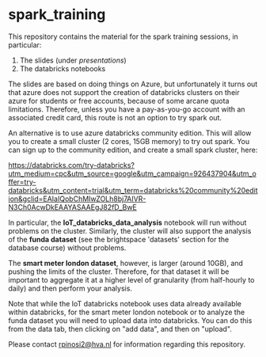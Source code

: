 # spark_training

This repository contains the material for the spark training sessions, in particular:

1. The slides (under *presentations*)
2. The databricks notebooks

The slides are based on doing things on Azure, but unfortunately it turns out that azure does not support the creation of databricks clusters on their azure for students or free accounts, because of some arcane quota limitations. Therefore, unless you have a pay-as-you-go account with an associated credit card, this route is not an option to try spark out.

An alternative is to use azure databricks community edition. This will allow you to create a small cluster (2 cores, 15GB memory) to try out spark. You can sign up to the community edition, and create a small spark cluster, here:

https://databricks.com/try-databricks?utm_medium=cpc&utm_source=google&utm_campaign=926437904&utm_offer=try-databricks&utm_content=trial&utm_term=databricks%20community%20edition&gclid=EAIaIQobChMIwZOLh8bj7AIVR-N3Ch0AcwDkEAAYASAAEgJ82fD_BwE

In particular, the **IoT_databricks_data_analysis** notebook will run without problems on the cluster. Similarly, the cluster will also support the analysis of the **funda dataset** (see the brightspace 'datasets' section for the database course) without problems.

The **smart meter london dataset**, however, is larger (around 10GB), and pushing the limits of the cluster. Therefore, for that dataset it will be important to aggregate it at a higher level of granularity (from half-hourly to daily) and then perform your analysis.

Note that while the IoT databricks notebook uses data already available within databricks, for the smart meter london notebook or to analyze the funda dataset you will need to upload data into databricks. You can do this from the data tab, then clicking on "add data", and then on "upload".

<!---
For the spark trainings, it is important to have an active subscription with azure, that you will use to create resources/load data into resources/process the data. If you don't already have an azure subscription that you want to use, you should create one using one of these steps:

1. Create a free azure account using your HVA email. See https://azure.microsoft.com/en-us/free/
2. In case you cannot do the above (because you already have an azure account on your hva email for some reason), then create a disposable email (e.g. an hotmail email, see https://outlook.live.com/) and use that to register on azure at https://azure.microsoft.com/en-us/free/

**UPDATE: do not use the azure for students subscription (see https://azure.microsoft.com/en-us/free/students/). Unfortunately, it turns out this subscription does not allow you to create databricks clusters because the quota limits for it are too low.** So use the free account (with the HVA email or with a disposable email) instead.

Once you create your azure subscription, you should visit https://portal.azure.com and login with your email and the password you chose when you created the account. After you login, you should get a welcome message and after that, you will se the main screen of the portal, which will look something like this:


![Alt text](https://github.com/riccardopinosio/spark_training/blob/master/assets/Screenshot%202020-10-23%20125638.png?sanitize=true)

On the upper left of the screen, you can use the hamburger button to open the navigation tab. If you click on 'cost management and billing', you will see the details of your subscription. If you use method 1 above to create an azure account, it will say 'azure for students' under subscriptions once you click on the billing tab:

![Alt text](https://github.com/riccardopinosio/spark_training/blob/master/assets/Screenshot%202020-10-23%20130149.png?sanitize=true)

Once you do this, you are good to go for the spark sessions.
-->

Please contact rpinosi2@hva.nl for information regarding this repository.
